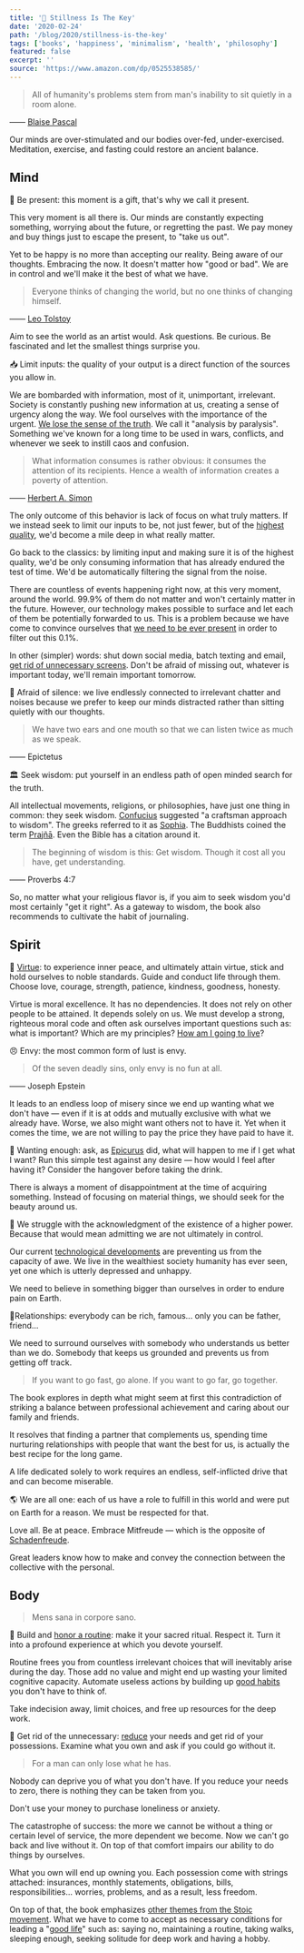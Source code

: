 ```yaml
---
title: '📖 Stillness Is The Key'
date: '2020-02-24'
path: '/blog/2020/stillness-is-the-key'
tags: ['books', 'happiness', 'minimalism', 'health', 'philosophy']
featured: false
excerpt: ''
source: 'https://www.amazon.com/dp/0525538585/'
---
```


> All of humanity's problems stem from man's inability to sit quietly in a room alone.

—— [Blaise Pascal](https://en.wikipedia.org/wiki/Blaise_Pascal)

Our minds are over-stimulated and our bodies over-fed, under-exercised. Meditation, exercise, and fasting could restore an ancient balance.

## Mind

🧘 Be present: this moment is a gift, that's why we call it present.

This very moment is all there is. Our minds are constantly expecting something, worrying about the future, or regretting the past. We pay money and buy things just to escape the present, to "take us out".

Yet to be happy is no more than accepting our reality. Being aware of our thoughts. Embracing the now. It doesn't matter how "good or bad". We are in control and we'll make it the best of what we have.

> Everyone thinks of changing the world, but no one thinks of changing himself.

—— [Leo Tolstoy](https://en.wikipedia.org/wiki/Leo_Tolstoy)

Aim to see the world as an artist would. Ask questions. Be curious. Be fascinated and let the smallest things surprise you.

📥 Limit inputs: the quality of your output is a direct function of the sources you allow in.

We are bombarded with information, most of it, unimportant, irrelevant. Society is constantly pushing new information at us, creating a sense of urgency along the way. We fool ourselves with the importance of the urgent. [We lose the sense of the truth](/blog/2019/attention-deprived). We call it "analysis by paralysis". Something we've known for a long time to be used in wars, conflicts, and whenever we seek to instill caos and confusion.

> What information consumes is rather obvious: it consumes the attention of its recipients. Hence a wealth of information creates a poverty of attention.

—— [Herbert A. Simon](https://en.wikipedia.org/wiki/Herbert_A._Simon)

The only outcome of this behavior is lack of focus on what truly matters. If we instead seek to limit our inputs to be, not just fewer, but of the [highest quality](https://en.wikipedia.org/wiki/Lindy_effect), we'd become a mile deep in what really matter.

Go back to the classics: by limiting input and making sure it is of the highest quality, we'd be only consuming information that has already endured the test of time. We'd be automatically filtering the signal from the noise.

There are countless of events happening right now, at this very moment, around the world. 99.9% of them do not matter and won't certainly matter in the future. However, our technology makes possible to surface and let each of them be potentially forwarded to us. This is a problem because we have come to convince ourselves that [we need to be ever present](/blog/2016/little-hacks) in order to filter out this 0.1%.

In other (simpler) words: shut down social media, batch texting and email, [get rid of unnecessary screens](/blog/2019/leapfrogging-the-phone). Don't be afraid of missing out, whatever is important today, we'll remain important tomorrow.

🤫 Afraid of silence: we live endlessly connected to irrelevant chatter and noises because we prefer to keep our minds distracted rather than sitting quietly with our thoughts.

> We have two ears and one mouth so that we can listen twice as much as we speak.

—— Epictetus

🏛️ Seek wisdom: put yourself in an endless path of open minded search for the truth.

All intellectual movements, religions, or philosophies, have just one thing in common: they seek wisdom. [Confucius](https://en.wikipedia.org/wiki/Confucius) suggested "a craftsman approach to wisdom". The greeks referred to it as [Sophia](<https://en.wikipedia.org/wiki/Sophia_(wisdom)>). The Buddhists coined the term [Prajñā](<https://en.wikipedia.org/wiki/Prajñā_(Buddhism)>). Even the Bible has a citation around it.

> The beginning of wisdom is this: Get wisdom. Though it cost all you have, get understanding.

—— Proverbs 4:7

So, no matter what your religious flavor is, if you aim to seek wisdom you'd most certainly "get it right". As a gateway to wisdom, the book also recommends to cultivate the habit of journaling.

## Spirit

🌟 [Virtue](https://en.wikipedia.org/wiki/Virtue): to experience inner peace, and ultimately attain virtue, stick and hold ourselves to noble standards. Guide and conduct life through them. Choose love, courage, strength, patience, kindness, goodness, honesty.

Virtue is moral excellence. It has no dependencies. It does not rely on other people to be attained. It depends solely on us. We must develop a strong, righteous moral code and often ask ourselves important questions such as: what is important? Which are my principles? [How am I going to live](/blog/2017/guide-to-the-good-life)?

😠 Envy: the most common form of lust is envy.

> Of the seven deadly sins, only envy is no fun at all.

—— Joseph Epstein

It leads to an endless loop of misery since we end up wanting what we don't have — even if it is at odds and mutually exclusive with what we already have. Worse, we also might want others not to have it. Yet when it comes the time, we are not willing to pay the price they have paid to have it.

🎁 Wanting enough: ask, as [Epicurus](https://en.wikipedia.org/wiki/Epicurus) did, what will happen to me if I get what I want? Run this simple test against any desire — how would I feel after having it? Consider the hangover before taking the drink.

There is always a moment of disappointment at the time of acquiring something. Instead of focusing on material things, we should seek for the beauty around us.

🔋 We struggle with the acknowledgment of the existence of a higher power. Because that would mean admitting we are not ultimately in control.

Our current [technological developments](/blog/2019/road-to-dystopia) are preventing us from the capacity of awe. We live in the wealthiest society humanity has ever seen, yet one which is utterly depressed and unhappy.

We need to believe in something bigger than ourselves in order to endure pain on Earth.

👫Relationships: everybody can be rich, famous... only you can be father, friend...

We need to surround ourselves with somebody who understands us better than we do. Somebody that keeps us grounded and prevents us from getting off track.

> If you want to go fast, go alone. If you want to go far, go together.

The book explores in depth what might seem at first this contradiction of striking a balance between professional achievement and caring about our family and friends.

It resolves that finding a partner that complements us, spending time nurturing relationships with people that want the best for us, is actually the best recipe for the long game.

A life dedicated solely to work requires an endless, self-inflicted drive that and can become miserable.

🌎 We are all one: each of us have a role to fulfill in this world and were put on Earth for a reason. We must be respected for that.

Love all. Be at peace. Embrace Mitfreude — which is the opposite of [Schadenfreude](https://en.wikipedia.org/wiki/Schadenfreude).

Great leaders know how to make and convey the connection between the collective with the personal.

## Body

> Mens sana in corpore sano.

🔁 Build and [honor a routine](/blog/2018/better-than-before): make it your sacred ritual. Respect it. Turn it into a profound experience at which you devote yourself.

Routine frees you from countless irrelevant choices that will inevitably arise during the day. Those add no value and might end up wasting your limited cognitive capacity. Automate useless actions by building up [good habits](/blog/2019/atomic-habits) you don't have to think of.

Take indecision away, limit choices, and free up resources for the deep work.

💍 Get rid of the unnecessary: [reduce](/blog/2016/the-laws-of-simplicity) your needs and get rid of your possessions. Examine what you own and ask if you could go without it.

> For a man can only lose what he has.

Nobody can deprive you of what you don't have. If you reduce your needs to zero, there is nothing they can be taken from you.

Don't use your money to purchase loneliness or anxiety.

The catastrophe of success: the more we cannot be without a thing or certain level of service, the more dependent we become. Now we can't go back and live without it. On top of that comfort impairs our ability to do things by ourselves.

What you own will end up owning you. Each possession come with strings attached: insurances, monthly statements, obligations, bills, responsibilities... worries, problems, and as a result, less freedom.

On top of that, the book emphasizes [other themes from the Stoic movement](/blog/2017/the-obstacle-is-the-way). What we have to come to accept as necessary conditions for leading a "[good life](/blog/2017/guide-to-the-good-life)" such as: saying no, maintaining a routine, taking walks, sleeping enough, seeking solitude for deep work and having a hobby.
